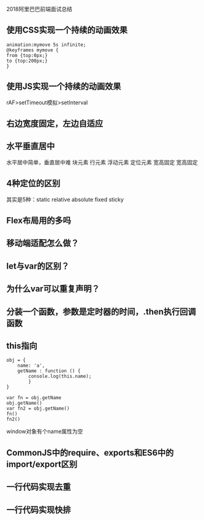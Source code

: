 2018阿里巴巴前端面试总结

## 使用CSS实现一个持续的动画效果 ##
    animation:mymove 5s infinite;
    @keyframes mymove {
    from {top:0px;}
    to {top:200px;}
    }

## 使用JS实现一个持续的动画效果 ##
rAF>setTimeout模拟>setInterval

## 右边宽度固定，左边自适应 ##

## 水平垂直居中 ##
水平居中简单，垂直居中难
块元素
行元素
浮动元素
定位元素
宽高固定
宽高固定

## 4种定位的区别 ##
其实是5种：static relative absolute fixed sticky

## Flex布局用的多吗 ##

## 移动端适配怎么做？ ##

## let与var的区别？ ##

## 为什么var可以重复声明？ ##

## 分装一个函数，参数是定时器的时间，.then执行回调函数 ##

## this指向 ##
    obj = {
	    name: 'a',
	    getName : function () {
		    console.log(this.name);
		    }
    }
    
    var fn = obj.getName
    obj.getName()
    var fn2 = obj.getName()
    fn()
    fn2()
window对象有个name属性为空
## CommonJS中的require、exports和ES6中的import/export区别 ##

## 一行代码实现去重 ##
## 一行代码实现快排 ##